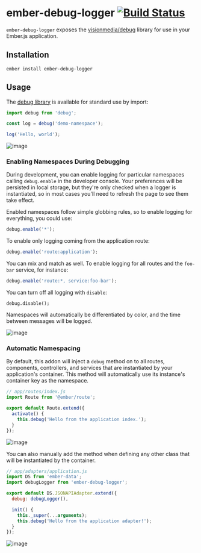# ember-debug-logger [![Build Status](https://travis-ci.org/salsify/ember-debug-logger.svg?branch=master)](https://travis-ci.org/salsify/ember-debug-logger)

`ember-debug-logger` exposes the [visionmedia/debug](https://github.com/visionmedia/debug) library for use in your Ember.js application.

## Installation

`ember install ember-debug-logger`

## Usage

The [debug library](https://github.com/visionmedia/debug) is available for standard use by import:

```js
import debug from 'debug';

const log = debug('demo-namespace');

log('Hello, world');
```

![image](https://cloud.githubusercontent.com/assets/108688/8261895/117445f0-169c-11e5-913e-941e82dd2a52.png)

### Enabling Namespaces During Debugging

During development, you can enable logging for particular namespaces calling `debug.enable` in the developer console. Your preferences will be persisted in local storage, but they're only checked when a logger is instantiated, so in most cases you'll need to refresh the page to see them take effect.

Enabled namespaces follow simple globbing rules, so to enable logging for everything, you could use:

```js
debug.enable('*');
```

To enable only logging coming from the application route:

```js
debug.enable('route:application');
```

You can mix and match as well. To enable logging for all routes and the `foo-bar` service, for instance:

```js
debug.enable('route:*, service:foo-bar');
```

You can turn off all logging with `disable`:

```
debug.disable();
```

Namespaces will automatically be differentiated by color, and the time between messages will be logged.

![image](https://cloud.githubusercontent.com/assets/108688/8263047/624cd006-16a5-11e5-9ba8-bd67d5ce5d7b.png)


### Automatic Namespacing

By default, this addon will inject a `debug` method on to all routes, components, controllers, and services that are instantiated by your application's container. This method will automatically use its instance's container key as the namespace.

```js
// app/routes/index.js
import Route from '@ember/route';

export default Route.extend({
  activate() {
    this.debug('Hello from the application index.');
  }
});
```

![image](https://cloud.githubusercontent.com/assets/108688/8262107/e0e71bb8-169d-11e5-9b74-9a895ed7e418.png)


You can also manually add the method when defining any other class that will be instantiated by the container.

```js
// app/adapters/application.js
import DS from 'ember-data';
import debugLogger from 'ember-debug-logger';

export default DS.JSONAPIAdapter.extend({
  debug: debugLogger(),

  init() {
    this._super(...arguments);
    this.debug('Hello from the application adapter!');
  }
});
```

![image](https://cloud.githubusercontent.com/assets/108688/8262918/52e85f82-16a4-11e5-9b00-22e95e3848ae.png)
